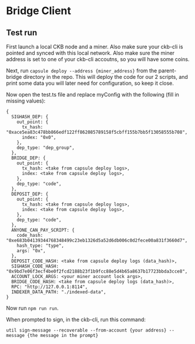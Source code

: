# Bridge Client

## Test run

First launch a local CKB node and a miner. Also make sure your ckb-cli is pointed and synced with this local network. Also make sure the miner address is set to one of your ckb-cli accoutns, so you will have some coins.

Next, run `capsule deploy --address {miner_address}` from the parent-bridge directory in the repo. This will deploy the code for our 2 scripts, and print some data you will later need for configuration, so keep it close.

Now open the test.ts file and replace myConfig with the following (fill in missing values):
```
{
  SIGHASH_DEP: {
    out_point: {
      tx_hash: "0xace5ea83c478bb866edf122ff862085789158f5cbff155b7bb5f13058555b708",
      index: "0x0",
    },
    dep_type: "dep_group",
  },
  BRIDGE_DEP: {
    out_point: {
      tx_hash: <take from capsule deploy logs>,
      index: <take from capsule deploy logs>,
    },
    dep_type: "code",
  },
  DEPOSIT_DEP: {
    out_point: {
      tx_hash: <take from capsule deploy logs>,
      index: <take from capsule deploy logs>,
    },
    dep_type: "code",
  },
  ANYONE_CAN_PAY_SCRIPT: {
    code_hash: "0xe683b04139344768348499c23eb1326d5a52d6db006c0d2fece00a831f3660d7",
    hash_type: "type",
    args: "0x",
  },
  DEPOSIT_CODE_HASH: <take from capsule deploy logs (data_hash)>,
  SIGHASH_CODE_HASH: "0x9bd7e06f3ecf4be0f2fcd2188b23f1b9fcc88e5d4b65a8637b17723bbda3cce8",
  ACCOUNT_LOCK_ARGS: <your miner account lock args>,
  BRIDGE_CODE_HASH: <take from capsule deploy logs (data_hash)>,
  RPC: "http://127.0.0.1:8114",
  INDEXER_DATA_PATH: "./indexed-data",
}
```

Now run `npm run run`.

When prompted to sign, in the ckb-cli, run this command:
```
util sign-message --recoverable --from-account {your address} --message {the message in the prompt}
```
